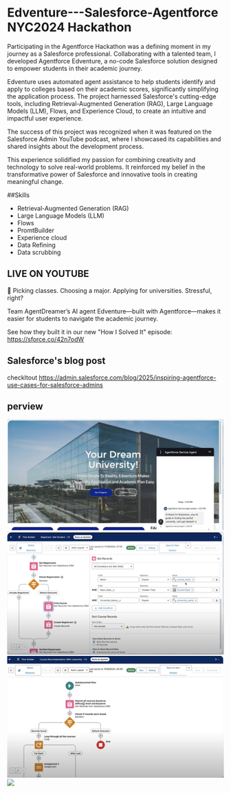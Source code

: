 # Edventure---Salesforce-Agentforce NYC2024 Hackathon 

Participating in the Agentforce Hackathon was a defining moment in my journey as a Salesforce professional. Collaborating with a talented team, I developed Agentforce Edventure, a no-code Salesforce solution designed to empower students in their academic journey.

Edventure uses automated agent assistance to help students identify and apply to colleges based on their academic scores, significantly simplifying the application process. The project harnessed Salesforce's cutting-edge tools, including Retrieval-Augmented Generation (RAG), Large Language Models (LLM), Flows, and Experience Cloud, to create an intuitive and impactful user experience.

The success of this project was recognized when it was featured on the Salesforce Admin YouTube podcast, where I showcased its capabilities and shared insights about the development process.

This experience solidified my passion for combining creativity and technology to solve real-world problems. It reinforced my belief in the transformative power of Salesforce and innovative tools in creating meaningful change.

##Skills
- Retrieval-Augmented Generation (RAG) 
- Large Language Models (LLM)
- Flows
- PromtBuilder
- Experience cloud
- Data Refining
- Data scrubbing

## LIVE ON YOUTUBE 

 📖 Picking classes. Choosing a major. Applying for universities. Stressful, right?

Team AgentDreamer’s AI agent Edventure—built with Agentforce—makes it easier for students to navigate the academic journey.

See how they built it in our new "How I Solved It" episode: https://sforce.co/42n7odW

## Salesforce's blog post
checkItout 
https://admin.salesforce.com/blog/2025/inspiring-agentforce-use-cases-for-salesforce-admins

## perview 
![](img/2.png)
![](img/4.png)
![](img/5.png)
![](img/3.png)

